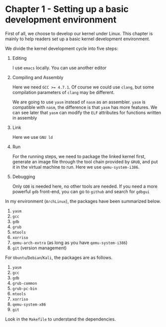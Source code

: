 # Chapter 1 - Setting up a basic development environment

First of all, we choose to develop our kernel under Linux. This chapter is mainly to help readers set up a basic kernel development environment.

We divide the kernel development cycle into five steps:

1. Editing

   I use `emacs` locally. You can use another editor

2. Compiling and Assembly

   Here we need `GCC >= 4.7.1`. Of course we could use `clang`, but some compilation parameters of `clang` may be different.

   We are going to use `yasm` instead of `nasm` as an assembler. `yasm` is compatible with `nasm`, the difference is that `yasm` has more features. We can see later that `yasm` can modify the `ELF` attributes for functions written in assembly

3. Link

   Here we use `GNU ld`

4. Run

   For the running steps, we need to package the linked kernel first, generate an image file through the tool chain provided by `GRUB`, and put it in the virtual machine to run. Here we use `qemu-system-i386`. 

5. Debugging

   Only `GDB` is needed here, no other tools are needed. If you need a more powerful `gdb` front-end, you can go to `github` and search for `gdbgui`



In my environment (`ArchLinux`), the packages have been summarized below. 

1. `yasm`
2. `gcc`
3. `gdb`
4. `grub`
5. `mtools`
6. `xorriso`
7. `qemu-arch-extra` (as long as you have `qemu-system-i386`)
8. `git` (version management)

For `Ubuntu`/`Debian`/`Kali`, the packages are as follows.

1. `yasm`
2. `gcc`
3. `gdb`
4. `grub-common`
5. `grub-pc-bin`
6. `mtools`
7. `xorriso`
8. `qemu-system-x86`
9. `git`

Look in the `Makefile` to understand the dependencies.
